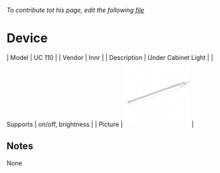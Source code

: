 
*To contribute tot his page, edit the following
[file](https://github.com/Koenkk/zigbee2mqtt.io/blob/master/docgen/device_page_notes.js)*

# Device

| Model | UC 110  |
| Vendor  | Innr  |
| Description | Under Cabinet Light |
| Supports | on/off, brightness |
| Picture | ![../images/devices/UC-110.jpg](../images/devices/UC-110.jpg) |

## Notes

None
